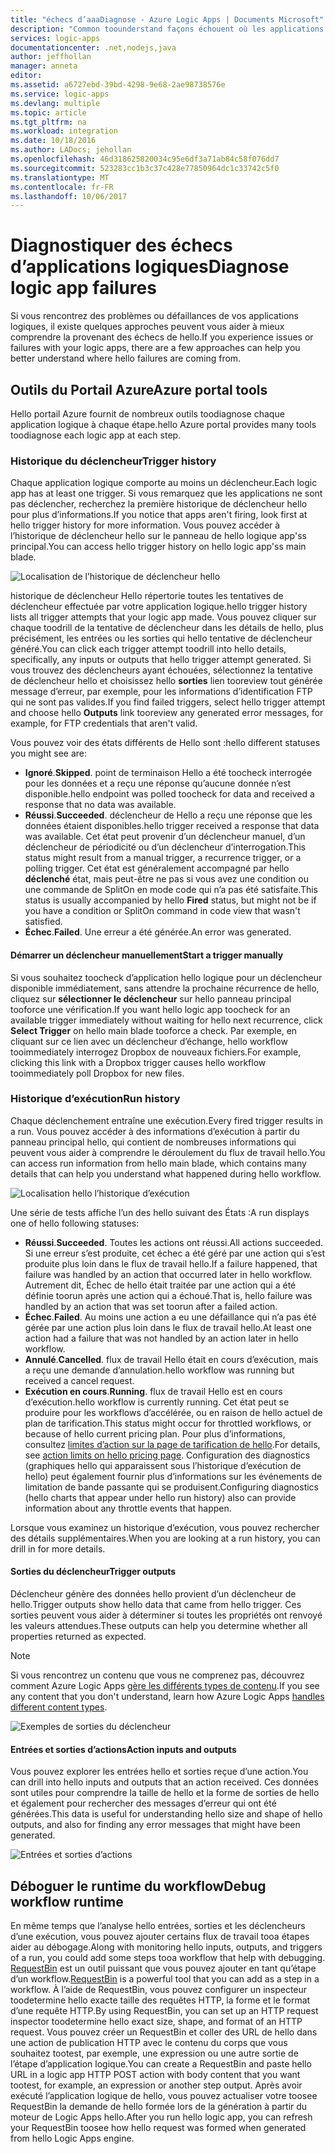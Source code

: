 ```yaml
---
title: "échecs d’aaaDiagnose - Azure Logic Apps | Documents Microsoft"
description: "Common toounderstand façons échouent où les applications de logique"
services: logic-apps
documentationcenter: .net,nodejs,java
author: jeffhollan
manager: anneta
editor: 
ms.assetid: a6727ebd-39bd-4298-9e68-2ae98738576e
ms.service: logic-apps
ms.devlang: multiple
ms.topic: article
ms.tgt_pltfrm: na
ms.workload: integration
ms.date: 10/18/2016
ms.author: LADocs; jehollan
ms.openlocfilehash: 46d318625820034c95e6df3a71ab84c58f076dd7
ms.sourcegitcommit: 523283cc1b3c37c428e77850964dc1c33742c5f0
ms.translationtype: MT
ms.contentlocale: fr-FR
ms.lasthandoff: 10/06/2017
---
```

# <a name="diagnose-logic-app-failures"></a><span data-ttu-id="db06f-103">Diagnostiquer des échecs d’applications logiques</span><span class="sxs-lookup"><span data-stu-id="db06f-103">Diagnose logic app failures</span></span>
<span data-ttu-id="db06f-104">Si vous rencontrez des problèmes ou défaillances de vos applications logiques, il existe quelques approches peuvent vous aider à mieux comprendre la provenant des échecs de hello.</span><span class="sxs-lookup"><span data-stu-id="db06f-104">If you experience issues or failures with your logic apps, there are a few approaches can help you better understand where hello failures are coming from.</span></span>  

## <a name="azure-portal-tools"></a><span data-ttu-id="db06f-105">Outils du Portail Azure</span><span class="sxs-lookup"><span data-stu-id="db06f-105">Azure portal tools</span></span>
<span data-ttu-id="db06f-106">Hello portail Azure fournit de nombreux outils toodiagnose chaque application logique à chaque étape.</span><span class="sxs-lookup"><span data-stu-id="db06f-106">hello Azure portal provides many tools toodiagnose each logic app at each step.</span></span>

### <a name="trigger-history"></a><span data-ttu-id="db06f-107">Historique du déclencheur</span><span class="sxs-lookup"><span data-stu-id="db06f-107">Trigger history</span></span>

<span data-ttu-id="db06f-108">Chaque application logique comporte au moins un déclencheur.</span><span class="sxs-lookup"><span data-stu-id="db06f-108">Each logic app has at least one trigger.</span></span> <span data-ttu-id="db06f-109">Si vous remarquez que les applications ne sont pas déclencher, recherchez la première historique de déclencheur hello pour plus d’informations.</span><span class="sxs-lookup"><span data-stu-id="db06f-109">If you notice that apps aren't firing, look first at hello trigger history for more information.</span></span> <span data-ttu-id="db06f-110">Vous pouvez accéder à l’historique de déclencheur hello sur le panneau de hello logique app'ss principal.</span><span class="sxs-lookup"><span data-stu-id="db06f-110">You can access hello trigger history on hello logic app'ss main blade.</span></span>

![Localisation de l’historique de déclencheur hello][1]

<span data-ttu-id="db06f-112">historique de déclencheur Hello répertorie toutes les tentatives de déclencheur effectuée par votre application logique.</span><span class="sxs-lookup"><span data-stu-id="db06f-112">hello trigger history lists all trigger attempts that your logic app made.</span></span> <span data-ttu-id="db06f-113">Vous pouvez cliquer sur chaque toodrill de la tentative de déclencheur dans les détails de hello, plus précisément, les entrées ou les sorties qui hello tentative de déclencheur généré.</span><span class="sxs-lookup"><span data-stu-id="db06f-113">You can click each trigger attempt toodrill into hello details, specifically, any inputs or outputs that hello trigger attempt generated.</span></span> <span data-ttu-id="db06f-114">Si vous trouvez des déclencheurs ayant échouées, sélectionnez la tentative de déclencheur hello et choisissez hello **sorties** lien tooreview tout générée message d’erreur, par exemple, pour les informations d’identification FTP qui ne sont pas valides.</span><span class="sxs-lookup"><span data-stu-id="db06f-114">If you find failed triggers, select hello trigger attempt and choose hello **Outputs** link tooreview any generated error messages, for example, for FTP credentials that aren't valid.</span></span>

<span data-ttu-id="db06f-115">Vous pouvez voir des états différents de Hello sont :</span><span class="sxs-lookup"><span data-stu-id="db06f-115">hello different statuses you might see are:</span></span>

* <span data-ttu-id="db06f-116">**Ignoré**.</span><span class="sxs-lookup"><span data-stu-id="db06f-116">**Skipped**.</span></span> <span data-ttu-id="db06f-117">point de terminaison Hello a été toocheck interrogée pour les données et a reçu une réponse qu’aucune donnée n’est disponible.</span><span class="sxs-lookup"><span data-stu-id="db06f-117">hello endpoint was polled toocheck for data and received a response that no data was available.</span></span>
* <span data-ttu-id="db06f-118">**Réussi**.</span><span class="sxs-lookup"><span data-stu-id="db06f-118">**Succeeded**.</span></span> <span data-ttu-id="db06f-119">déclencheur de Hello a reçu une réponse que les données étaient disponibles.</span><span class="sxs-lookup"><span data-stu-id="db06f-119">hello trigger received a response that data was available.</span></span> <span data-ttu-id="db06f-120">Cet état peut provenir d’un déclencheur manuel, d’un déclencheur de périodicité ou d’un déclencheur d’interrogation.</span><span class="sxs-lookup"><span data-stu-id="db06f-120">This status might result from a manual trigger, a recurrence trigger, or a polling trigger.</span></span> <span data-ttu-id="db06f-121">Cet état est généralement accompagné par hello **déclenché** état, mais peut-être ne pas si vous avez une condition ou une commande de SplitOn en mode code qui n’a pas été satisfaite.</span><span class="sxs-lookup"><span data-stu-id="db06f-121">This status is usually accompanied by hello **Fired** status, but might not be if you have a condition or SplitOn command in code view that wasn't satisfied.</span></span>
* <span data-ttu-id="db06f-122">**Échec**.</span><span class="sxs-lookup"><span data-stu-id="db06f-122">**Failed**.</span></span> <span data-ttu-id="db06f-123">Une erreur a été générée.</span><span class="sxs-lookup"><span data-stu-id="db06f-123">An error was generated.</span></span>

#### <a name="start-a-trigger-manually"></a><span data-ttu-id="db06f-124">Démarrer un déclencheur manuellement</span><span class="sxs-lookup"><span data-stu-id="db06f-124">Start a trigger manually</span></span>

<span data-ttu-id="db06f-125">Si vous souhaitez toocheck d’application hello logique pour un déclencheur disponible immédiatement, sans attendre la prochaine récurrence de hello, cliquez sur **sélectionner le déclencheur** sur hello panneau principal tooforce une vérification.</span><span class="sxs-lookup"><span data-stu-id="db06f-125">If you want hello logic app toocheck for an available trigger immediately without waiting for hello next recurrence, click **Select Trigger** on hello main blade tooforce a check.</span></span> <span data-ttu-id="db06f-126">Par exemple, en cliquant sur ce lien avec un déclencheur d’échange, hello workflow tooimmediately interrogez Dropbox de nouveaux fichiers.</span><span class="sxs-lookup"><span data-stu-id="db06f-126">For example, clicking this link with a Dropbox trigger causes hello workflow tooimmediately poll Dropbox for new files.</span></span>

### <a name="run-history"></a><span data-ttu-id="db06f-127">Historique d’exécution</span><span class="sxs-lookup"><span data-stu-id="db06f-127">Run history</span></span>

<span data-ttu-id="db06f-128">Chaque déclenchement entraîne une exécution.</span><span class="sxs-lookup"><span data-stu-id="db06f-128">Every fired trigger results in a run.</span></span> <span data-ttu-id="db06f-129">Vous pouvez accéder à des informations d’exécution à partir du panneau principal hello, qui contient de nombreuses informations qui peuvent vous aider à comprendre le déroulement du flux de travail hello.</span><span class="sxs-lookup"><span data-stu-id="db06f-129">You can access run information from hello main blade, which contains many details that can help you understand what happened during hello workflow.</span></span>

![Localisation hello l’historique d’exécution][2]

<span data-ttu-id="db06f-131">Une série de tests affiche l’un des hello suivant des États :</span><span class="sxs-lookup"><span data-stu-id="db06f-131">A run displays one of hello following statuses:</span></span>

* <span data-ttu-id="db06f-132">**Réussi**.</span><span class="sxs-lookup"><span data-stu-id="db06f-132">**Succeeded**.</span></span> <span data-ttu-id="db06f-133">Toutes les actions ont réussi.</span><span class="sxs-lookup"><span data-stu-id="db06f-133">All actions succeeded.</span></span> <span data-ttu-id="db06f-134">Si une erreur s’est produite, cet échec a été géré par une action qui s’est produite plus loin dans le flux de travail hello.</span><span class="sxs-lookup"><span data-stu-id="db06f-134">If a failure happened, that failure was handled by an action that occurred later in hello workflow.</span></span> <span data-ttu-id="db06f-135">Autrement dit, Échec de hello était traitée par une action qui a été définie toorun après une action qui a échoué.</span><span class="sxs-lookup"><span data-stu-id="db06f-135">That is, hello failure was handled by an action that was set toorun after a failed action.</span></span>
* <span data-ttu-id="db06f-136">**Échec**.</span><span class="sxs-lookup"><span data-stu-id="db06f-136">**Failed**.</span></span> <span data-ttu-id="db06f-137">Au moins une action a eu une défaillance qui n’a pas été gérée par une action plus loin dans le flux de travail hello.</span><span class="sxs-lookup"><span data-stu-id="db06f-137">At least one action had a failure that was not handled by an action later in hello workflow.</span></span>
* <span data-ttu-id="db06f-138">**Annulé**.</span><span class="sxs-lookup"><span data-stu-id="db06f-138">**Cancelled**.</span></span> <span data-ttu-id="db06f-139">flux de travail Hello était en cours d’exécution, mais a reçu une demande d’annulation.</span><span class="sxs-lookup"><span data-stu-id="db06f-139">hello workflow was running but received a cancel request.</span></span>
* <span data-ttu-id="db06f-140">**Exécution en cours**.</span><span class="sxs-lookup"><span data-stu-id="db06f-140">**Running**.</span></span> <span data-ttu-id="db06f-141">flux de travail Hello est en cours d’exécution.</span><span class="sxs-lookup"><span data-stu-id="db06f-141">hello workflow is currently running.</span></span> <span data-ttu-id="db06f-142">Cet état peut se produire pour les workflows d’accélérée, ou en raison de hello actuel de plan de tarification.</span><span class="sxs-lookup"><span data-stu-id="db06f-142">This status might occur for throttled workflows, or because of hello current pricing plan.</span></span> <span data-ttu-id="db06f-143">Pour plus d’informations, consultez [limites d’action sur la page de tarification de hello](https://azure.microsoft.com/pricing/details/app-service/plans/).</span><span class="sxs-lookup"><span data-stu-id="db06f-143">For details, see [action limits on hello pricing page](https://azure.microsoft.com/pricing/details/app-service/plans/).</span></span> <span data-ttu-id="db06f-144">Configuration des diagnostics (graphiques hello qui apparaissent sous l’historique d’exécution de hello) peut également fournir plus d’informations sur les événements de limitation de bande passante qui se produisent.</span><span class="sxs-lookup"><span data-stu-id="db06f-144">Configuring diagnostics (hello charts that appear under hello run history) also can provide information about any throttle events that happen.</span></span>

<span data-ttu-id="db06f-145">Lorsque vous examinez un historique d’exécution, vous pouvez rechercher des détails supplémentaires.</span><span class="sxs-lookup"><span data-stu-id="db06f-145">When you are looking at a run history, you can drill in for more details.</span></span>  

#### <a name="trigger-outputs"></a><span data-ttu-id="db06f-146">Sorties du déclencheur</span><span class="sxs-lookup"><span data-stu-id="db06f-146">Trigger outputs</span></span>

<span data-ttu-id="db06f-147">Déclencheur génère des données hello provient d’un déclencheur de hello.</span><span class="sxs-lookup"><span data-stu-id="db06f-147">Trigger outputs show hello data that came from hello trigger.</span></span> <span data-ttu-id="db06f-148">Ces sorties peuvent vous aider à déterminer si toutes les propriétés ont renvoyé les valeurs attendues.</span><span class="sxs-lookup"><span data-stu-id="db06f-148">These outputs can help you determine whether all properties returned as expected.</span></span>

> [!NOTE]
> <span data-ttu-id="db06f-149">Si vous rencontrez un contenu que vous ne comprenez pas, découvrez comment Azure Logic Apps [gère les différents types de contenu](../logic-apps/logic-apps-content-type.md).</span><span class="sxs-lookup"><span data-stu-id="db06f-149">If you see any content that you don't understand, learn how Azure Logic Apps [handles different content types](../logic-apps/logic-apps-content-type.md).</span></span>
> 

![Exemples de sorties du déclencheur][3]

#### <a name="action-inputs-and-outputs"></a><span data-ttu-id="db06f-151">Entrées et sorties d’actions</span><span class="sxs-lookup"><span data-stu-id="db06f-151">Action inputs and outputs</span></span>

<span data-ttu-id="db06f-152">Vous pouvez explorer les entrées hello et sorties reçue d’une action.</span><span class="sxs-lookup"><span data-stu-id="db06f-152">You can drill into hello inputs and outputs that an action received.</span></span> <span data-ttu-id="db06f-153">Ces données sont utiles pour comprendre la taille de hello et la forme de sorties de hello et également pour rechercher des messages d’erreur qui ont été générées.</span><span class="sxs-lookup"><span data-stu-id="db06f-153">This data is useful for understanding hello size and shape of hello outputs, and also for finding any error messages that might have been generated.</span></span>

![Entrées et sorties d’actions][4]

## <a name="debug-workflow-runtime"></a><span data-ttu-id="db06f-155">Déboguer le runtime du workflow</span><span class="sxs-lookup"><span data-stu-id="db06f-155">Debug workflow runtime</span></span>

<span data-ttu-id="db06f-156">En même temps que l’analyse hello entrées, sorties et les déclencheurs d’une exécution, vous pouvez ajouter certains flux de travail tooa étapes aider au débogage.</span><span class="sxs-lookup"><span data-stu-id="db06f-156">Along with monitoring hello inputs, outputs, and triggers of a run, you could add some steps tooa workflow that help with debugging.</span></span> 
<span data-ttu-id="db06f-157">[RequestBin](http://requestb.in) est un outil puissant que vous pouvez ajouter en tant qu’étape d’un workflow.</span><span class="sxs-lookup"><span data-stu-id="db06f-157">[RequestBin](http://requestb.in) is a powerful tool that you can add as a step in a workflow.</span></span> <span data-ttu-id="db06f-158">À l’aide de RequestBin, vous pouvez configurer un inspecteur toodetermine hello exacte taille des requêtes HTTP, la forme et le format d’une requête HTTP.</span><span class="sxs-lookup"><span data-stu-id="db06f-158">By using RequestBin, you can set up an HTTP request inspector toodetermine hello exact size, shape, and format of an HTTP request.</span></span> <span data-ttu-id="db06f-159">Vous pouvez créer un RequestBin et coller des URL de hello dans une action de publication HTTP avec le contenu du corps que vous souhaitez tootest, par exemple, une expression ou une autre sortie de l’étape d’application logique.</span><span class="sxs-lookup"><span data-stu-id="db06f-159">You can create a RequestBin and paste hello URL in a logic app HTTP POST action with body content that you want tootest, for example, an expression or another step output.</span></span> <span data-ttu-id="db06f-160">Après avoir exécuté l’application logique de hello, vous pouvez actualiser votre toosee RequestBin la demande de hello formée lors de la génération à partir du moteur de Logic Apps hello.</span><span class="sxs-lookup"><span data-stu-id="db06f-160">After you run hello logic app, you can refresh your RequestBin toosee how hello request was formed when generated from hello Logic Apps engine.</span></span>

<!-- image references -->
[1]: ./media/logic-apps-diagnosing-failures/triggerhistory.png
[2]: ./media/logic-apps-diagnosing-failures/runhistory.png
[3]: ./media/logic-apps-diagnosing-failures/triggeroutputslink.png
[4]: ./media/logic-apps-diagnosing-failures/actionoutputs.png
